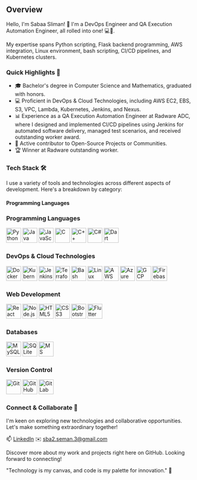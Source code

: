 ## Overview

Hello, I'm Sabaa Sliman! 👋 I'm a DevOps Engineer and QA Execution Automation Engineer, all rolled into one! 💻🚀.

My expertise spans Python scripting, Flask backend programming, AWS integration, Linux environment, bash scripting, CI/CD pipelines, and Kubernetes clusters.

### Quick Highlights 🌟

- 🎓 Bachelor's degree in Computer Science and Mathematics, graduated with honors.
- 💻 Proficient in DevOps & Cloud Technologies, including AWS EC2, EBS, S3, VPC, Lambda, Kubernetes, Jenkins, and Nexus.
- 📊 Experience as a QA Execution Automation Engineer at Radware ADC, where I designed and implemented CI/CD pipelines using Jenkins for automated software delivery, managed test scenarios, and received outstanding worker award.
- 🤝 Active contributor to Open-Source Projects or Communities.
- 🏆 Winner at Radware outstanding worker.

### Tech Stack 🛠️

I use a variety of tools and technologies across different aspects of development. Here's a breakdown by category:

#### Programming Languages
### Programming Languages

<p float="left">
  <img src="https://cdn.jsdelivr.net/gh/devicons/devicon/icons/python/python-original.svg" width="40" height="40" alt="Python" title="Python" />
  <img src="https://cdn.jsdelivr.net/gh/devicons/devicon/icons/java/java-original.svg" width="40" height="40" alt="Java" title="Java" />
  <img src="https://cdn.jsdelivr.net/gh/devicons/devicon/icons/javascript/javascript-original.svg" width="40" height="40" alt="JavaScript" title="JavaScript" />
  <img src="https://cdn.jsdelivr.net/gh/devicons/devicon/icons/c/c-original.svg" width="40" height="40" alt="C" title="C" />
  <img src="https://cdn.jsdelivr.net/gh/devicons/devicon/icons/cplusplus/cplusplus-original.svg" width="40" height="40" alt="C++" title="C++" />
  <img src="https://cdn.jsdelivr.net/gh/devicons/devicon/icons/csharp/csharp-original.svg" width="40" height="40" alt="C#" title="C#" />
  <img src="https://cdn.jsdelivr.net/gh/devicons/devicon/icons/dart/dart-original.svg" width="40" height="40" alt="Dart" title="Dart" />
</p>

### DevOps & Cloud Technologies

<p float="left">
  <img src="https://cdn.jsdelivr.net/gh/devicons/devicon/icons/docker/docker-original.svg" width="40" height="40" alt="Docker" title="Docker" />
  <img src="https://cdn.jsdelivr.net/gh/devicons/devicon/icons/kubernetes/kubernetes-plain.svg" width="40" height="40" alt="Kubernetes" title="Kubernetes" />
  <img src="https://cdn.jsdelivr.net/gh/devicons/devicon/icons/jenkins/jenkins-original.svg" width="40" height="40" alt="Jenkins" title="Jenkins" />
  <img src="https://cdn.jsdelivr.net/gh/devicons/devicon/icons/terraform/terraform-original.svg" width="40" height="40" alt="Terraform" title="Terraform" />
  <img src="https://cdn.jsdelivr.net/gh/devicons/devicon/icons/bash/bash-original.svg" width="40" height="40" alt="Bash" title="Bash" />
  <img src="https://cdn.jsdelivr.net/gh/devicons/devicon/icons/linux/linux-original.svg" width="40" height="40" alt="Linux" title="Linux" />
  <img src="https://cdn.jsdelivr.net/gh/devicons/devicon/icons/amazonwebservices/amazonwebservices-original-wordmark.svg" width="40" height="40" alt="AWS" title="AWS" />
  <img src="https://cdn.jsdelivr.net/gh/devicons/devicon/icons/azure/azure-original.svg" width="40" height="40" alt="Azure" title="Azure" />
  <img src="https://cdn.jsdelivr.net/gh/devicons/devicon/icons/googlecloud/googlecloud-original.svg" width="40" height="40" alt="GCP" title="GCP" />
  <img src="https://cdn.jsdelivr.net/gh/devicons/devicon/icons/firebase/firebase-plain.svg" width="40" height="40" alt="Firebase" title="Firebase" />
</p>

### Web Development

<p float="left">
  <img src="https://cdn.jsdelivr.net/gh/devicons/devicon/icons/react/react-original.svg" width="40" height="40" alt="React" title="React" />
  <img src="https://cdn.jsdelivr.net/gh/devicons/devicon/icons/nodejs/nodejs-original.svg" width="40" height="40" alt="Node.js" title="Node.js" />
  <img src="https://cdn.jsdelivr.net/gh/devicons/devicon/icons/html5/html5-original.svg" width="40" height="40" alt="HTML5" title="HTML5" />
  <img src="https://cdn.jsdelivr.net/gh/devicons/devicon/icons/css3/css3-original.svg" width="40" height="40" alt="CSS3" title="CSS3" />
  <img src="https://cdn.jsdelivr.net/gh/devicons/devicon/icons/bootstrap/bootstrap-plain.svg" width="40" height="40" alt="Bootstrap" title="Bootstrap" />
  <img src="https://cdn.jsdelivr.net/gh/devicons/devicon/icons/flutter/flutter-original.svg" width="40" height="40" alt="Flutter" title="Flutter" />
</p>

### Databases

<p float="left">
  <img src="https://cdn.jsdelivr.net/gh/devicons/devicon/icons/mysql/mysql-original.svg" width="40" height="40" alt="MySQL" title="MySQL" />
  <img src="https://cdn.jsdelivr.net/gh/devicons/devicon/icons/sqlite/sqlite-original.svg" width="40" height="40" alt="SQLite" title="SQLite" />
  <img src="https://cdn.jsdelivr.net/gh/devicons/devicon/icons/microsoftsqlserver/microsoftsqlserver-plain.svg" width="40" height="40" alt="MS SQL" title="MS SQL" />
</p>

### Version Control

<p float="left">
  <img src="https://cdn.jsdelivr.net/gh/devicons/devicon/icons/git/git-original.svg" width="40" height="40" alt="Git" title="Git" />
  <img src="https://cdn.jsdelivr.net/gh/devicons/devicon/icons/github/github-original.svg" width="40" height="40" alt="GitHub" title="GitHub" />
  <img src="https://cdn.jsdelivr.net/gh/devicons/devicon/icons/gitlab/gitlab-original.svg" width="40" height="40" alt="GitLab" title="GitLab" />
</p>


### Connect & Collaborate 🚀

I'm keen on exploring new technologies and collaborative opportunities. Let's make something extraordinary together!

📫 [LinkedIn](https://www.linkedin.com/in/sabaa-sleman-860508236/)
✉️ sba2.seman.3@gmail.com

Discover more about my work and projects right here on GitHub. Looking forward to connecting!

"Technology is my canvas, and code is my palette for innovation." 🎨
